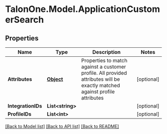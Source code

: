 
# TalonOne.Model.ApplicationCustomerSearch

## Properties

Name | Type | Description | Notes
------------ | ------------- | ------------- | -------------
**Attributes** | [**Object**](.md) | Properties to match against a customer profile. All provided attributes will be exactly matched against profile attributes | [optional] 
**IntegrationIDs** | **List&lt;string&gt;** |  | [optional] 
**ProfileIDs** | **List&lt;int&gt;** |  | [optional] 

[[Back to Model list]](../README.md#documentation-for-models)
[[Back to API list]](../README.md#documentation-for-api-endpoints)
[[Back to README]](../README.md)

